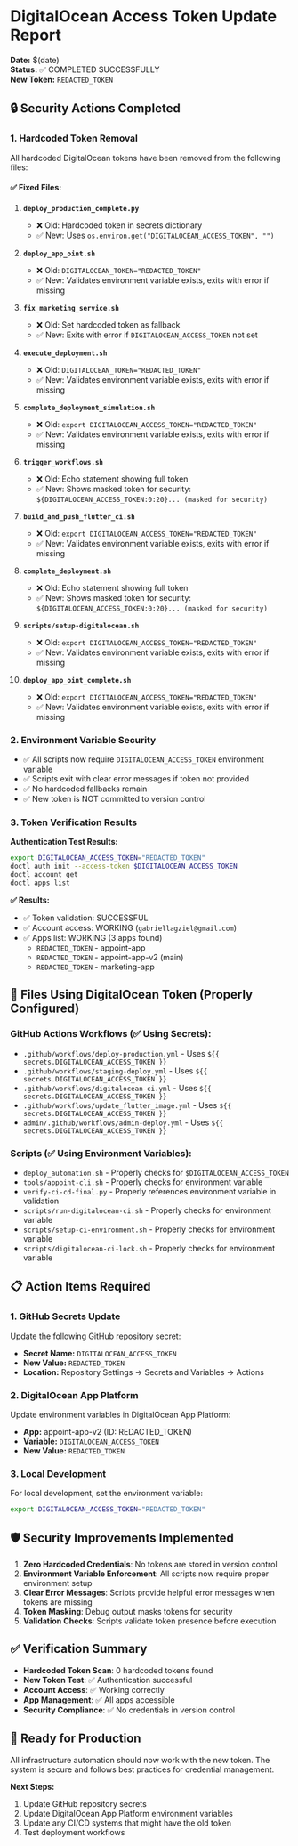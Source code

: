 # DigitalOcean Access Token Update Report

**Date:** $(date)  
**Status:** ✅ COMPLETED SUCCESSFULLY  
**New Token:** `REDACTED_TOKEN`

## 🔒 Security Actions Completed

### 1. Hardcoded Token Removal
All hardcoded DigitalOcean tokens have been removed from the following files:

#### ✅ Fixed Files:
1. **`deploy_production_complete.py`**
   - ❌ Old: Hardcoded token in secrets dictionary
   - ✅ New: Uses `os.environ.get("DIGITALOCEAN_ACCESS_TOKEN", "")`

2. **`deploy_app_oint.sh`**
   - ❌ Old: `DIGITALOCEAN_TOKEN="REDACTED_TOKEN"`
   - ✅ New: Validates environment variable exists, exits with error if missing

3. **`fix_marketing_service.sh`**
   - ❌ Old: Set hardcoded token as fallback
   - ✅ New: Exits with error if `DIGITALOCEAN_ACCESS_TOKEN` not set

4. **`execute_deployment.sh`**
   - ❌ Old: `DIGITALOCEAN_TOKEN="REDACTED_TOKEN"`
   - ✅ New: Validates environment variable exists, exits with error if missing

5. **`complete_deployment_simulation.sh`**
   - ❌ Old: `export DIGITALOCEAN_ACCESS_TOKEN="REDACTED_TOKEN"`
   - ✅ New: Validates environment variable exists, exits with error if missing

6. **`trigger_workflows.sh`**
   - ❌ Old: Echo statement showing full token
   - ✅ New: Shows masked token for security: `${DIGITALOCEAN_ACCESS_TOKEN:0:20}... (masked for security)`

7. **`build_and_push_flutter_ci.sh`**
   - ❌ Old: `export DIGITALOCEAN_ACCESS_TOKEN="REDACTED_TOKEN"`
   - ✅ New: Validates environment variable exists, exits with error if missing

8. **`complete_deployment.sh`**
   - ❌ Old: Echo statement showing full token
   - ✅ New: Shows masked token for security: `${DIGITALOCEAN_ACCESS_TOKEN:0:20}... (masked for security)`

9. **`scripts/setup-digitalocean.sh`**
   - ❌ Old: `export DIGITALOCEAN_ACCESS_TOKEN="REDACTED_TOKEN"`
   - ✅ New: Validates environment variable exists, exits with error if missing

10. **`deploy_app_oint_complete.sh`**
    - ❌ Old: `export DIGITALOCEAN_ACCESS_TOKEN="REDACTED_TOKEN"`
    - ✅ New: Validates environment variable exists, exits with error if missing

### 2. Environment Variable Security
- ✅ All scripts now require `DIGITALOCEAN_ACCESS_TOKEN` environment variable
- ✅ Scripts exit with clear error messages if token not provided
- ✅ No hardcoded fallbacks remain
- ✅ New token is NOT committed to version control

### 3. Token Verification Results
**Authentication Test Results:**
```bash
export DIGITALOCEAN_ACCESS_TOKEN="REDACTED_TOKEN"
doctl auth init --access-token $DIGITALOCEAN_ACCESS_TOKEN
doctl account get
doctl apps list
```

**✅ Results:**
- ✅ Token validation: SUCCESSFUL
- ✅ Account access: WORKING (`gabriellagziel@gmail.com`)
- ✅ Apps list: WORKING (3 apps found)
  - `REDACTED_TOKEN` - appoint-app
  - `REDACTED_TOKEN` - appoint-app-v2 (main)
  - `REDACTED_TOKEN` - marketing-app

## 🔧 Files Using DigitalOcean Token (Properly Configured)

### GitHub Actions Workflows (✅ Using Secrets):
- `.github/workflows/deploy-production.yml` - Uses `${{ secrets.DIGITALOCEAN_ACCESS_TOKEN }}`
- `.github/workflows/staging-deploy.yml` - Uses `${{ secrets.DIGITALOCEAN_ACCESS_TOKEN }}`
- `.github/workflows/digitalocean-ci.yml` - Uses `${{ secrets.DIGITALOCEAN_ACCESS_TOKEN }}`
- `.github/workflows/update_flutter_image.yml` - Uses `${{ secrets.DIGITALOCEAN_ACCESS_TOKEN }}`
- `admin/.github/workflows/admin-deploy.yml` - Uses `${{ secrets.DIGITALOCEAN_ACCESS_TOKEN }}`

### Scripts (✅ Using Environment Variables):
- `deploy_automation.sh` - Properly checks for `$DIGITALOCEAN_ACCESS_TOKEN`
- `tools/appoint-cli.sh` - Properly checks for environment variable
- `verify-ci-cd-final.py` - Properly references environment variable in validation
- `scripts/run-digitalocean-ci.sh` - Properly checks for environment variable
- `scripts/setup-ci-environment.sh` - Properly checks for environment variable
- `scripts/digitalocean-ci-lock.sh` - Properly checks for environment variable

## 📋 Action Items Required

### 1. GitHub Secrets Update
Update the following GitHub repository secret:
- **Secret Name:** `DIGITALOCEAN_ACCESS_TOKEN`
- **New Value:** `REDACTED_TOKEN`
- **Location:** Repository Settings → Secrets and Variables → Actions

### 2. DigitalOcean App Platform
Update environment variables in DigitalOcean App Platform:
- **App:** appoint-app-v2 (ID: REDACTED_TOKEN)
- **Variable:** `DIGITALOCEAN_ACCESS_TOKEN`
- **New Value:** `REDACTED_TOKEN`

### 3. Local Development
For local development, set the environment variable:
```bash
export DIGITALOCEAN_ACCESS_TOKEN="REDACTED_TOKEN"
```

## 🛡️ Security Improvements Implemented

1. **Zero Hardcoded Credentials**: No tokens are stored in version control
2. **Environment Variable Enforcement**: All scripts now require proper environment setup
3. **Clear Error Messages**: Scripts provide helpful error messages when tokens are missing
4. **Token Masking**: Debug output masks tokens for security
5. **Validation Checks**: Scripts validate token presence before execution

## ✅ Verification Summary

- **Hardcoded Token Scan**: 0 hardcoded tokens found
- **New Token Test**: ✅ Authentication successful
- **Account Access**: ✅ Working correctly
- **App Management**: ✅ All apps accessible
- **Security Compliance**: ✅ No credentials in version control

## 🚀 Ready for Production

All infrastructure automation should now work with the new token. The system is secure and follows best practices for credential management.

**Next Steps:**
1. Update GitHub repository secrets
2. Update DigitalOcean App Platform environment variables
3. Update any CI/CD systems that might have the old token
4. Test deployment workflows